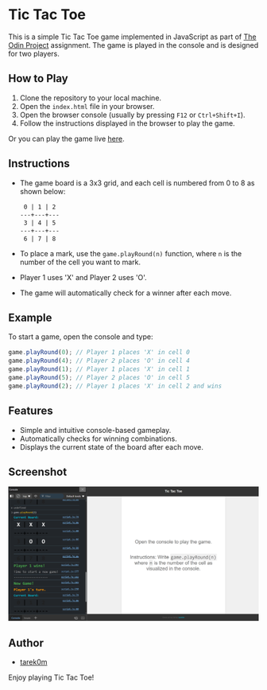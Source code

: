 # Tic Tac Toe

This is a simple Tic Tac Toe game implemented in JavaScript as part of [The Odin Project](https://www.theodinproject.com/lessons/node-path-javascript-tic-tac-toe) assignment. The game is played in the console and is designed for two players.

## How to Play

1. Clone the repository to your local machine.
2. Open the `index.html` file in your browser.
3. Open the browser console (usually by pressing `F12` or `Ctrl+Shift+I`).
4. Follow the instructions displayed in the browser to play the game.

Or you can play the game live [here](https://tarek0m.github.io/odin-tic-tac-toe/).

## Instructions

- The game board is a 3x3 grid, and each cell is numbered from 0 to 8 as shown below:

  ```
   0 | 1 | 2
  ---+---+---
   3 | 4 | 5
  ---+---+---
   6 | 7 | 8
  ```

- To place a mark, use the `game.playRound(n)` function, where `n` is the number of the cell you want to mark.
- Player 1 uses 'X' and Player 2 uses 'O'.
- The game will automatically check for a winner after each move.

## Example

To start a game, open the console and type:

```javascript
game.playRound(0); // Player 1 places 'X' in cell 0
game.playRound(4); // Player 2 places 'O' in cell 4
game.playRound(1); // Player 1 places 'X' in cell 1
game.playRound(5); // Player 2 places 'O' in cell 5
game.playRound(2); // Player 1 places 'X' in cell 2 and wins
```

## Features

- Simple and intuitive console-based gameplay.
- Automatically checks for winning combinations.
- Displays the current state of the board after each move.

## Screenshot

![Tic Tac Toe Screenshot](./Screenshot.png)

## Author

- [tarek0m](https://github.com/tarek0m)

Enjoy playing Tic Tac Toe!
